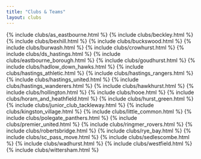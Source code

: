 ```yaml
---
title: "Clubs & Teams"
layout: clubs
---
```


{% include clubs/as_eastbourne.html %}
{% include clubs/beckley.html %}
{% include clubs/bexhill.html %}
{% include clubs/buckswood.html %}
{% include clubs/burwash.html %}
{% include clubs/crowhurst.html %}
{% include clubs/ds_hastings.html %}
{% include clubs/eastbourne_borough.html %}
{% include clubs/goudhurst.html %}
{% include clubs/hadlow_down_hawks.html %}
{% include clubs/hastings_athletic.html %}
{% include clubs/hastings_rangers.html %}
{% include clubs/hastings_united.html %}
{% include clubs/hastings_wanderers.html %}
{% include clubs/hawkhurst.html %}
{% include clubs/hollington.html %}
{% include clubs/hooe.html %}
{% include clubs/horam_and_heathfield.html %}
{% include clubs/hurst_green.html %}
{% include clubs/junior_club_tackleway.html %}
{% include clubs/kingston_village.html %}
{% include clubs/little_common.html %}
{% include clubs/polegate_panthers.html %}
{% include clubs/premier_united.html %}
{% include clubs/ringmer_rovers.html %}
{% include clubs/robertsbridge.html %}
{% include clubs/rye_bay.html %}
{% include clubs/sc_pass_move.html %}
{% include clubs/sedlescombe.html %}
{% include clubs/wadhurst.html %}
{% include clubs/westfield.html %}
{% include clubs/wittersham.html %}

